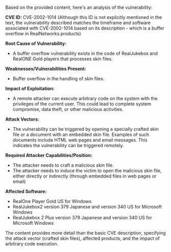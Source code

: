 Based on the provided content, here's an analysis of the vulnerability:

**CVE ID:** CVE-2002-1014 (Although this ID is not explicitly mentioned in the text, the vulnerability described matches the timeframe and software associated with CVE-2002-1014 based on its description - which is a buffer overflow in RealNetworks products)

**Root Cause of Vulnerability:**
- A buffer overflow vulnerability exists in the code of RealJukebox and RealONE Gold players that processes skin files.

**Weaknesses/Vulnerabilities Present:**
- Buffer overflow in the handling of skin files.

**Impact of Exploitation:**
- A remote attacker can execute arbitrary code on the system with the privileges of the current user. This could lead to complete system compromise, data theft, or other malicious activities.

**Attack Vectors:**
- The vulnerability can be triggered by opening a specially crafted skin file or a document with an embedded skin file. Examples of such documents include HTML web pages and email messages. This indicates the vulnerability can be triggered remotely.

**Required Attacker Capabilities/Position:**
- The attacker needs to craft a malicious skin file.
- The attacker needs to induce the victim to open the malicious skin file, either directly or indirectly (through embedded files in web pages or email)

**Affected Software:**
- RealOne Player Gold US for Windows
- RealJukebox2 version 379 Japanese and version 340 US for Microsoft Windows
- RealJukebox 2 Plus version 379 Japanese and version 340 US for Microsoft Windows

The content provides more detail than the basic CVE description, specifying the attack vector (crafted skin files), affected products, and the impact of arbitrary code execution.